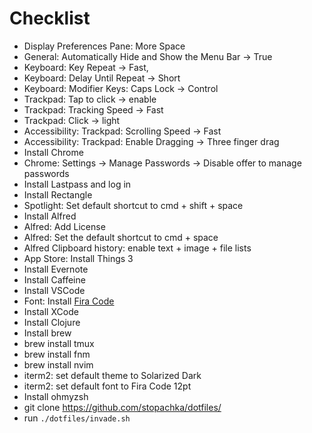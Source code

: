 # Checklist

- Display Preferences Pane: More Space
- General: Automatically Hide and Show the Menu Bar -> True
- Keyboard: Key Repeat -> Fast,
- Keyboard: Delay Until Repeat -> Short
- Keyboard: Modifier Keys: Caps Lock -> Control
- Trackpad: Tap to click -> enable
- Trackpad: Tracking Speed -> Fast
- Trackpad: Click -> light
- Accessibility: Trackpad: Scrolling Speed -> Fast
- Accessibility: Trackpad: Enable Dragging -> Three finger drag
- Install Chrome
- Chrome: Settings -> Manage Passwords -> Disable offer to manage passwords
- Install Lastpass and log in
- Install Rectangle
- Spotlight: Set default shortcut to cmd + shift + space
- Install Alfred
- Alfred: Add License
- Alfred: Set the default shortcut to cmd + space
- Alfred Clipboard history: enable text + image + file lists
- App Store: Install Things 3
- Install Evernote
- Install Caffeine
- Install VSCode
- Font: Install [Fira Code](https://github.com/tonsky/FiraCode)
- Install XCode
- Install Clojure
- Install brew
- brew install tmux
- brew install fnm
- brew install nvim
- iterm2: set default theme to Solarized Dark
- iterm2: set default font to Fira Code 12pt
- Install ohmyzsh
- git clone https://github.com/stopachka/dotfiles/
- run `./dotfiles/invade.sh`
